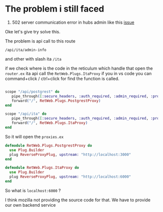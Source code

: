 # The problem i still faced

1. 502 server communication error in hubs admin like this [issue](https://github.com/mozilla/hubs/issues/4970#issue-1087523703)

Oke let's give try solve this.

The problem is api call to this route

`/api/ita/admin-info`

and other with slash ita `/ita`

if we check where is the code in the reticulum which handle that
open the `router.ex` ita api call the `RetWeb.Plugs.ItaProxy` if you in vs code you can command+click / ctrl+click for find the function is called.

```elixir

scope "/api/postgrest" do
   pipe_through([:secure_headers, :auth_required, :admin_required, :proxy_api])
   forward("/", RetWeb.Plugs.PostgrestProxy)
end

scope "/api/ita" do
   pipe_through([:secure_headers, :auth_required, :admin_required, :proxy_api])
   forward("/", RetWeb.Plugs.ItaProxy)
end

```

So it will open the `proxies.ex`

```elixir
defmodule RetWeb.Plugs.PostgrestProxy do
  use Plug.Builder
  plug ReverseProxyPlug, upstream: "http://localhost:3000"
end

defmodule RetWeb.Plugs.ItaProxy do
  use Plug.Builder
  plug ReverseProxyPlug, upstream: "http://localhost:6000"
end
```
So what is `localhost:6000` ? 

I think mozilla not providing the source code for that. We have to provide our own backend service